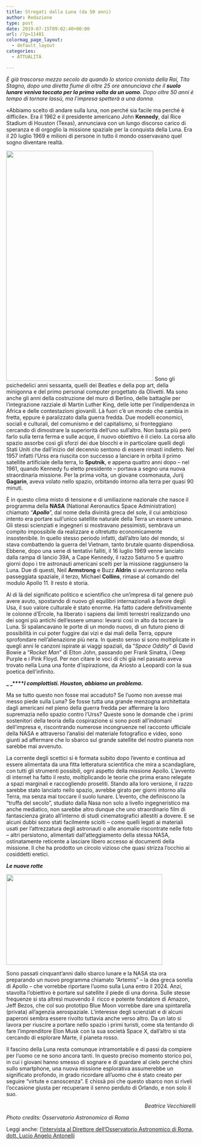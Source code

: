 ```yaml
---
title: Stregati dalla Luna (da 50 anni)
author: Redazione
type: post
date: 2019-07-15T09:02:40+00:00
url: /?p=11481
colormag_page_layout:
  - default_layout
categories:
  - ATTUALITÀ

---
```

_È già trascorso mezzo secolo da quando lo storico cronista della Rai, Tito Stagno, dopo una diretta fiume di oltre 25 ore annunciava che il **suolo lunare veniva toccato per la prima volta da un uomo**. Dopo oltre 50 anni è tempo di tornare lassù, ma l’impresa spetterà a una donna._

«Abbiamo scelto di andare sulla luna, non perché sia facile ma perché è difficile». Era il 1962 e il presidente americano John **Kennedy**, dal Rice Stadium di Houston (Texas), annunciava con un lungo discorso carico di speranza e di orgoglio la missione spaziale per la conquista della Luna. Era il 20 luglio 1969 e milioni di persone in tutto il mondo osservavano quel sogno diventare realtà.

<img decoding="async" loading="lazy" class="alignleft wp-image-11485 size-full" src="https://progressonline.it/wp-content/uploads/2019/07/luna.jpg" alt="" width="391" height="610" /> Sono gli psichedelici anni sessanta, quelli dei Beatles e della pop art, della minigonna e del primo personal computer progettato da Olivetti. Ma sono anche gli anni della costruzione del muro di Berlino, delle battaglie per l’integrazione razziale di Martin Luther King, delle lotte per l’indipendenza in Africa e delle contestazioni giovanili. Là fuori c’è un mondo che cambia in fretta, eppure è paralizzato dalla guerra fredda. Due modelli economici, sociali e culturali, del comunismo e del capitalismo, si fronteggiano cercando di dimostrare la superiorità dell’uno sull’altro. Non basta più però farlo sulla terra ferma e sulle acque, il nuovo obiettivo è il cielo. La corsa allo spazio assorbe così gli sforzi dei due blocchi e in particolare quelli degli Stati Uniti che dall’inizio del decennio sentono di essere rimasti indietro. Nel 1957 infatti l’Urss era riuscita con successo a lanciare in orbita il primo satellite artificiale della terra, lo **Sputnik**, e appena quattro anni dopo – nel 1961, quando Kennedy fu eletto presidente – portava a segno una nuova straordinaria missione. Per la prima volta, un giovane cosmonauta, Jurij **Gagarin**, aveva volato nello spazio, orbitando intorno alla terra per quasi 90 minuti.

È in questo clima misto di tensione e di umiliazione nazionale che nasce il programma della **NASA** (National Aeronautics Space Administration) chiamato “_**Apollo**_”, dal nome della divinità greca del sole, il cui ambizioso intento era portare sull’unico satellite naturale della Terra un essere umano. Gli stessi scienziati e ingegneri si mostravano pessimisti, sembrava un compito impossibile da realizzare e oltretutto economicamente insostenibile. In quello stesso periodo infatti, dall’altro lato del mondo, si stava combattendo la guerra del Vietnam, tanto brutale quanto dispendiosa. Ebbene, dopo una serie di tentativi falliti, il 16 luglio 1969 venne lanciato dalla rampa di lancio 39A, a Cape Kennedy, il razzo Saturno 5 e quattro giorni dopo i tre astronauti americani scelti per la missione raggiunsero la Luna. Due di questi, Neil **Armstrong** e Buzz **Aldrin** si avventurarono nella passeggiata spaziale, il terzo, Michael **Collins**, rimase al comando del modulo Apollo 11. Il resto è storia.

Al di là del significato politico e scientifico che un’impresa di tal genere può avere avuto, spostando di nuovo gli equilibri internazionali a favore degli Usa, il suo valore culturale è stato enorme. Ha fatto cadere definitivamente le colonne d’Ercole, ha liberato i sapiens dai limiti terrestri realizzando uno dei sogni più antichi dell’essere umano: levarsi così in alto da toccare la Luna. Si spalancavano le porte di un mondo nuovo, di un futuro pieno di possibilità in cui poter fuggire dai vizi e dai mali della Terra, oppure sprofondare nell’alienazione più nera. In questo senso si sono moltiplicate in quegli anni le canzoni ispirate ai viaggi spaziali, da “_Space Oddity_” di David Bowie a “_Rocket Man_” di Elton John, passando per Frank Sinatra, i Deep Purple e i Pink Floyd. Per non citare le voci di chi già nel passato aveva trovato nella Luna una fonte d’ispirazione, da Ariosto a Leopardi con la sua poetica dell’infinito.

**_ _****_I complottisti. Houston, abbiamo un problema._**

Ma se tutto questo non fosse mai accaduto? Se l’uomo non avesse mai messo piede sulla Luna? Se fosse tutta una grande menzogna architettata dagli americani nel pieno della guerra fredda per affermare la loro supremazia nello spazio contro l’Urss? Queste sono le domande che i primi sostenitori della teoria della cospirazione si sono posti all’indomani dell’impresa e, riscontrando numerose incongruenze nel racconto ufficiale della NASA e attraverso l’analisi del materiale fotografico e video, sono giunti ad affermare che lo sbarco sul grande satellite del nostro pianeta non sarebbe mai avvenuto.

La corrente degli scettici si è formata subito dopo l’evento e continua ad essere alimentata da una fitta letteratura scientifica che mira a scandagliare, con tutti gli strumenti possibili, ogni aspetto della missione Apollo. L’avvento di internet ha fatto il resto, moltiplicando le teorie che prima erano relegate a spazi marginali e raccogliendo proseliti. Stando alla loro versione, il razzo sarebbe stato lanciato nello spazio, avrebbe girato per giorni intorno alla Terra, ma senza mai toccare il suolo lunare. L’evento, che definiscono la “truffa del secolo”, studiato dalla Nasa non solo a livello ingegneristico ma anche mediatico, non sarebbe altro dunque che uno straordinario film di fantascienza girato all’interno di studi cinematografici allestiti a dovere. E se alcuni dubbi sono stati facilmente sciolti – come quelli legati ai materiali usati per l’attrezzatura degli astronauti o alle anomalie riscontrate nelle foto – altri persistono, alimentati dall’atteggiamento della stessa NASA, ostinatamente reticente a lasciare libero accesso ai documenti della missione. Il che ha prodotto un circolo vizioso che quasi strizza l’occhio ai cosiddetti eretici.

**_Le nuove rotte_**

<img decoding="async" loading="lazy" class="alignright wp-image-11486" src="https://progressonline.it/wp-content/uploads/2019/07/space-300x174.jpg" alt="" width="415" height="240" /> 

Sono passati cinquant’anni dallo sbarco lunare e la NASA sta ora preparando un nuovo programma chiamato “Artemis” – la dea greca sorella di Apollo – che vorrebbe riportare l’uomo sulla Luna entro il 2024. Anzi, stavolta l’obiettivo è portare sul satellite il piede di una donna. Sulle stesse frequenze si sta altresì muovendo il  ricco e potente fondatore di Amazon, Jeff Bezos, che col suo prototipo Blue Moon vorrebbe dare una spintarella (privata) all’agenzia aerospaziale. L’interesse degli scienziati e di alcuni paperoni sembra essere rivolto tuttavia anche verso altro. Da un lato si lavora per riuscire a portare nello spazio i primi turisti, come sta tentando di fare l’imprenditore Elon Musk con la sua società Space X, dall’altro si sta cercando di esplorare Marte, il pianeta rosso.

Il fascino della Luna resta comunque intramontabile e di passi da compiere per l’uomo ce ne sono ancora tanti. In questo preciso momento storico poi, in cui i giovani hanno smesso di sognare e di guardare al cielo perché chini sullo smartphone, una nuova missione esplorativa assumerebbe un significato profondo, in grado ricordare all’uomo che è stato creato per seguire “virtute e canoscenza”. E chissà poi che questo sbarco non si riveli l’occasione giusta per recuperare il senno perduto di Orlando, e non solo il suo.

<p style="text-align: right;">
  <em>Beatrice Vecchiarelli</em>
</p>

_Photo credits: Osservatorio Astronomico di Roma_

Leggi anche: [l&#8217;intervista al Direttore dell&#8217;Osservatorio Astronomico di Roma, dott. Lucio Angelo Antonelli][1]

 [1]: https://progressonline.it/verso-la-luna-e-oltre-lintervista-al-dott-lucio-angelo-antonelli/